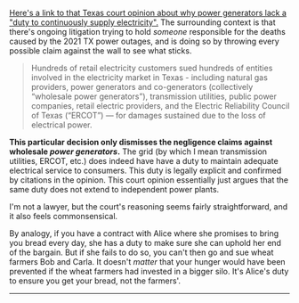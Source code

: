 

[Here's a link to that Texas court opinion about why power generators lack a "duty to continuously supply electricity".](https://search.txcourts.gov/SearchMedia.aspx?MediaVersionID=e4f3ca73-6e48-4a12-8452-bbd1e2d0a816&coa=coa01&DT=Opinion&MediaID=be64e148-f2aa-4bcd-8e2f-82fe8d48b2db) 
The surrounding context is that there's ongoing litigation trying to hold *someone* responsible for the deaths caused by the 2021 TX power outages, and is doing so by throwing every possible claim against the wall to see what sticks.

> Hundreds of retail electricity customers sued hundreds of entities involved in the electricity market in Texas - including natural gas providers, power generators and co-generators (collectively “wholesale power generators”), transmission utilities, public power companies, retail electric providers, and the Electric Reliability Council of Texas (“ERCOT”) — for damages sustained due to the loss of electrical power.

**This particular decision only dismisses the negligence claims against wholesale *power generators*.** The grid (by which I mean transmission utilities, ERCOT, etc.) does indeed have have a duty to maintain adequate electrical service to consumers. This duty is legally explicit and confirmed by citations in the opinion. This court opinion essentially just argues that the same duty does not extend to independent power plants. 

I'm not a lawyer, but the court's reasoning seems fairly straightforward, and it also feels commonsensical.

By analogy, if you have a contract with Alice where she promises to bring you bread every day, she has a duty to make sure she can uphold her end of the bargain. But if she fails to do so, you can't then go and sue wheat farmers Bob and Carla. It doesn't *matter* that your hunger would have been prevented if the wheat farmers had invested in a bigger silo. It's Alice's duty to ensure you get your bread, not the farmers'.



<!--
You can be punished for breaking the law, but the power plants did not. You can be punished for failing to uphold a promise, but the power plants did not. You can be punished for doing something stupid which puts someone else at risk, but the power plants did not. (See page 28 for discussion of difference between an affirmative course of action and an omission.)
-->


-------




<!--

Dodging the question? That **is** the question. 

Read the [court opinion](https://search.txcourts.gov/SearchMedia.aspx?MediaVersionID=e4f3ca73-6e48-4a12-8452-bbd1e2d0a816&coa=coa01&DT=Opinion&MediaID=be64e148-f2aa-4bcd-8e2f-82fe8d48b2db) you're discussing. It cites that transmission utilities and ERCOT have an explicit legal duty to maintain reliable and adequate service for consumers. This decision is specifically about how this same duty does not extend to power **generators**. 



> Since 2001, ERCOT is the
entity that has the statutory responsibility “to ensure the reliability and adequacy”
of the Texas power grid. 




[Here's a link to that Texas court opinion about why power generators lack a "duty to continuously supply electricity".](https://search.txcourts.gov/SearchMedia.aspx?MediaVersionID=e4f3ca73-6e48-4a12-8452-bbd1e2d0a816&coa=coa01&DT=Opinion&MediaID=be64e148-f2aa-4bcd-8e2f-82fe8d48b2db) 

This particular decision only dismisses the negligence claims against wholesale **power generators**.
The grid (by which I mean transmission utilities, ERCOT, etc.) does indeed have have a duty to maintain adequate electrical service to consumers. This duty is legally explicit and confirmed by citations in the opinion. This court opinion essentially just argues that the same duty does not extend to independent power plants. 

As mentioned in the court's opinion, "power generators have no actual control over the electricity they produce once it leaves their generation facility", they have no direct relationship with the consumers. This is a consequence of "unbundling", in which 


 and the output from many power plants is going to be intermittent by nature or by design. 










(eg ERCOT handles the wholesale markets instead of the FERC)

https://www.ferc.gov/news-events/news/final-report-february-2021-freeze-underscores-winterization-recommendations
https://www.eia.gov/energyexplained/electricity/electricity-in-the-us.php

https://www.ucsusa.org/resources/how-electricity-grid-works
https://www.energy.gov/sites/prod/files/2015/12/f28/united-states-electricity-industry-primer.pdf
https://crsreports.congress.gov/product/pdf/R/R46723
https://www.puc.texas.gov/agency/rulesnlaws/subrules/electric/25.341/21083pub.pdf
https://weown.it/resource-gnt-all-requirements-overview
outages: https://www.eia.gov/todayinenergy/detail.php?id=49796

To read about unbundling:
https://link.springer.com/chapter/10.1007/978-3-030-98069-6_8
https://pubs.naruc.org/pub/FA85FC4F-E622-11D4-DF53-3F69A47936D8
https://www.sciencedirect.com/science/article/abs/pii/S0301421518306852
https://energy.ec.europa.eu/topics/markets-and-consumers/market-legislation/third-energy-package_en




I had a simplified picture of the transmission unbundling:

It seems that a lot of the outrage over this court case comes from a conflation of two different kinds of "deregulation" in the TX power grid. The first is that Texas (like many other places) requires that the grid and the power plants be run by different entities. The second is that Texas has its own entirely intrastate power grid which means that the participants in Texas' energy industry are subject to state-level regulation  instead of federal regulation. 
The former issue is the reason for power generators not being liable for the blackouts. The latter issue is a factor in causing the blackouts, but unimportant to the decision that the power plants aren't liable (afaict; ianal).

The grid has a duty to provide reliable power to consumers. This is true even in TX. 
But individual power generators have no such duty, nor are they capable of directly fulfilling such a duty. 
As mentioned in the court's opinion, "power generators have no actual control over the electricity they produce once it leaves their generation facility", and they have no direct relationship with the consumers. They sell wholesale energy to the grid, and the grid provides energy to consumers. Nor is reasonable to expect any particular power plant to always provide continuous power. Power generation is going to be cranked up or down according to need, some sources are intermittent by nature, and each power plant is going to have all sorts of planned and unplanned outages.

In a "[traditionally regulated](https://www.epa.gov/green-power-markets/us-electricity-grid-markets)" wholesale electricity market, your power supplier is typically a vertically integrated monopoly which owns both the grid and the power plants. The 










The first is that power generators aren't allowed to own the distribution and transmission lines. With some exceptions, the grid and power plants are run by separate entities. This isn't unique to TX. Such electricity markets are sometimes referred to as "deregulated" because in a "[traditionally regulated](https://www.epa.gov/green-power-markets/us-electricity-grid-markets)" wholesale electricity market, your power supplier is typically a vertically integrated monopoly which owns both the grid and the power plants. 

*(Even in places with "deregulated" wholesale electricity markets, the power transmitters and distributors are still typically heavily regulated local monopolies. TX is somewhat unusual in that there's also a lot of competition among power distributors, but as far as I know, that quirk of their system didn't contribute to the 2021 blackouts. [It can cause its own issues though.](https://www.npr.org/sections/live-updates-winter-storms-2021/2021/02/21/969912613/after-days-of-mass-outages-some-texas-residents-now-face-huge-electric-bills))*

The grid has a duty to provide reliable power to consumers. This is true even in TX. 
But individual power generators have no such duty, nor are they capable of directly fulfilling such a duty. 
As mentioned in the court's opinion, "power generators have no actual control over the electricity they produce once it leaves their generation facility", and they have no direct relationship with the consumers. They sell wholesale energy to the grid, and the grid provides energy to consumers. Nor is reasonable to expect any particular power plant to always provide continuous power. Power generation is going to be cranked up or down according to need, some sources are intermittent by nature, and each power plant is going to have all sorts of planned and unplanned outages.

In a vertically integrated monopoly, the grid and power plants are run by the same entity, and so the grid's duty to provide p. In TX, the grid still 



is going to very often not provide power to the grid. That's normal and fine. 







distributor is typically a vertically integrated monopoly ,


So the first type of "deregulation" is the reason that power generators are not (can not be) legally responsible, but isn't the direct reason for the inadequate winterization. The second type is the reason that 




Yes, ERCOT could have prevented the disaster with alternate policies


Each individual power plant is going to very often not provide power to the grid. That's normal and fine. 

----------








and could not promise to ensure continuous power.






You can be punished for breaking the law, but the power plants followed regulations. Yes, ERCOT should have had higher winterization requirements, but they didn't.

You can be punished for breaking a promise, but the individual power plants did not promise to ensure continuous power to consumers. Nor could they do so because "power generators have no actual control over the electricity they produce once it leaves their generation facility". It's the grid's responsibility to 



- Power plants "have no actual control over the electricity they produce once it leaves their generation facility"
- 


- Did the power plants fail to follow regulations? No. The negligence claims are instead about the power plants not going above and beyond what was required. Either ERCOT or the TX legislature could have increased winterization requirements, but they didn't do so until after 2021. Should they have? Yes. 
- Did the power plants agree to go above and beyond with winter prep?





The supreme court in First Reserve also importantly emphasized that “[this]
duty is only implicated when the complained-of undertaking is an affirmative
course of action; liability for negligent undertaking cannot be predicated on an
omission.

ERCOT is the one 


ERCOT has authority from
the Public Utility Commission (“PUC”)
13 to “adopt and enforce rules relating to
the reliability of the regional electrical network.”


wholesale power generators have no actual control over the electricity they
produce once it leaves their generation facility


The following facts are not in dispute:

- ERCOT


You can be punished for failing to follow regulations. You can be punished for failing to take action to uphold your promises. You can be punished for an affirmative course of action which puts others at risk. But you can't be punished simply for *not* doing something voluntary which you never promised to do and which the law didn't require.

By analogy, if you have a contract with Alice where she promises to bring you bread every day, she has a duty to make sure she can uphold her end of the bargain. But if she fails to do so, you can't then go and sue wheat farmer Bob.

--------

It seems that a lot of the outrage over this decision comes from a conflation of two different kinds of "deregulation" in the TX power grid.


















-----


does indeed have a duty to consumers to 


duty to continuously supply electricity to the power grid








---------


the social media outrage glosses over








-----------



A Texas court dismissed a lawsuit against power generators for damages sustained during the Winter Storm Uri blackouts. [(link to court's opinion)](https://search.txcourts.gov/SearchMedia.aspx?MediaVersionID=e4f3ca73-6e48-4a12-8452-bbd1e2d0a816&coa=coa01&DT=Opinion&MediaID=be64e148-f2aa-4bcd-8e2f-82fe8d48b2db) 
I've seen some grumblings on social media, but the decision seems not even slightly outrage-worthy to me, and this is a quick attempt to explain why.


----

### A bit of context

The most important thing to understand is that this court decision only concerns the claims against **power generators** (the firms that operate power plants), not the claims against other parts of the electricity supply industry. 

When you use electricity in your home, it doesn't come from any one particular power plant. Instead, you pay a power distributor to hook you up to "the grid", a vast network of wires which are charged up in sync. The power generators meanwhile work together to keep the grid full of energy. If you have solar panels on your roof, you may be able to sell extra energy back into the grid. In that case, you're a power generator, too. Who's using the electricity you made? Everyone connected to the grid, in a way.

In a "[traditionally regulated](https://www.epa.gov/green-power-markets/us-electricity-grid-markets)" electricity market, your power distributor is typically a vertically integrated monopoly, meaning that they own the power plants as well. In a "deregulated" electricity market, the distributor isn't allowed to own power plants. Those have to be separate firms. (And the company that manages the big high voltage transmission lines has to be separate too.) In a deregulated electricity market, the distributors are still often local monopolies (government utilities and consumer coops are very common for this role), but there are many independent power generators who sell energy to the grid in some sort of publicly managed energy market.


### A bit of context





The court's decision deals with two intertwined questions:

1. Do power generators have a "duty to continuously supply electricity"?
2. Were power generators negligent in failing to adequately prepare for extreme weather?


The answer to question 1 is no, obviously not. They don't have that duty by law, the court can't create that duty, and besides, such a duty would be "essentially unworkable from a practical and statutory standpoint".


The most important thing to understand is that this court decision only concerns the claims against **power generators** (the firms that operate power plants), not the claims against other parts of the electricity supply industry. 


the distributor, th


the power delivery 


And the power d pays power generators t


> the fact that the law does not allow the firms ... to be held liable

What are you referring to? ERCOT has sovereign immunity because they're a governmental unit. 

----


I'm not a lawyer, and it's been a while since I've worked with electricity utilities, so I'd welcome any corrections or constructive criticism for this post.




distances. The 



Power generators are the firms that operate power plants. When you use electricity, in your home, it doesn't come from any one particular power plant. Instead, you pay a power distribution company to hook you up to "the grid", a bunch of wires which are charged up in sync across vast distances. The 




They turn fuel or light or wind into electricity, but they don't sell that energy directly to you.
(Electricity doesn't work like that.)










They make the electricity but they don't sell it directly to consumers. (Electricity doesn't really work that way.) Instead 

 it's important to point out that the decision pertains only to power 


1. Do power generators have a "duty to continuously supply electricity"?
2. Were power generators negligent in failing to adequately winterize their stuff?

The answer to question 1 is no, obviously not. They don't have that duty by law, the court can't create that duty, and besides, such a duty would be ~~big dumb~~ "essentially unworkable from a practical and statutory standpoint".

If that last point seems strange to you, remember that we're talking about electricity **generation**, not transmission and distribution. Here, "deregulation" is indeed to blame, but only because a "[traditionally regulated](https://www.epa.gov/green-power-markets/us-electricity-grid-markets)" electricity market is characterized by vertically integrated monopolies where a single entity owns both the grid and the power plants. The *grid* has a duty to provide reliable electricity to consumers, but an individual power plant does not have that duty and could not carry it out. 

By analogy, suppose that there was a utility tasked with delivering food to you. That utility would have a duty to ensure the bread shows up on your doorstep each day, but some arbitrary farmer would not, even if their wheat sometimes contributes to the flour in the bread.




Texas is *far* from the only entity 

This first decision is incredibly obvious and should be 

> In any event, the wholesale power generators cannot produce electricity in a continuous manner but only when electricity is needed. See Luminant, 665 S.W.3d at 170 (noting that “most electricity generation must occur concurrently with consumption”). Moreover, the supply of electricity must be “maintained in near perfect balance at an equilibrium point of 60 Hertz” or the electric grid may fail or cause damage to grid equipment. Id. Accordingly, the new duty that the retail customers assert for wholesale power generators, providing continuous electricity, is essentially unworkable from a practical and statutory standpoint.


The pop reporting I've seen on this do a poor job of explaining the decision, and conflates between two kinds of "deregulation".


[Here's a link to the court's decision.](https://search.txcourts.gov/SearchMedia.aspx?MediaVersionID=e4f3ca73-6e48-4a12-8452-bbd1e2d0a816&coa=coa01&DT=Opinion&MediaID=be64e148-f2aa-4bcd-8e2f-82fe8d48b2db)
There are two intertwined questions discussed in the decision:


https://www.ferc.gov/electric-power-markets

https://www.bakerbotts.com/thought-leadership/publications/2023/december/court-of-appeals-grants-power-generator-mandamus-in-winter-storm-uri-multidistrict-litigation

CPS Energy v. Elec. Reliability Council of Tex., 671 S.W.3d 605, 621, 629 (Tex. 2023)

-->

